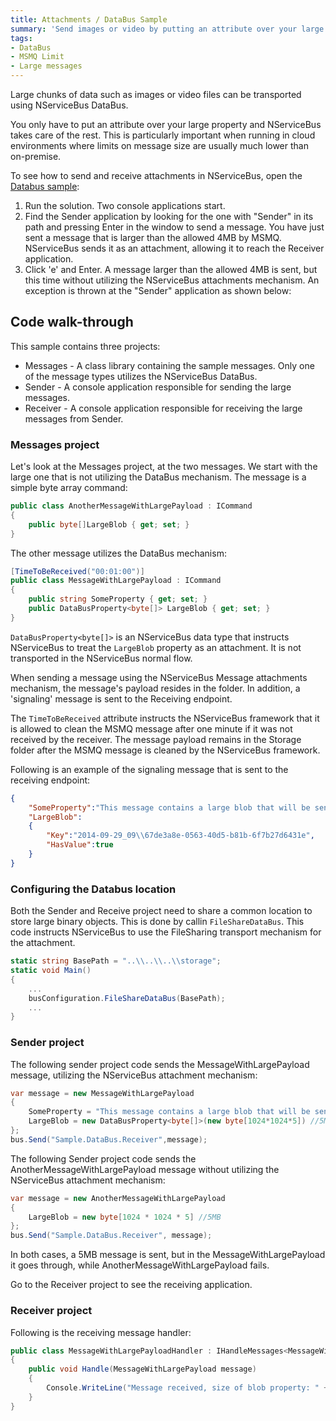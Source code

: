 ```yaml
---
title: Attachments / DataBus Sample
summary: 'Send images or video by putting an attribute over your large property. NServiceBus takes care of the rest. '
tags:
- DataBus
- MSMQ Limit
- Large messages
---
```


Large chunks of data such as images or video files can be transported using NServiceBus DataBus.

You only have to put an attribute over your large property and NServiceBus takes care of the rest. This is particularly important when running in cloud environments where limits on message size are usually much lower than on-premise.

To see how to send and receive attachments in NServiceBus, open the [Databus sample](https://github.com/Particular/NServiceBus/tree/3.3.8/Samples/DataBus):

 1. Run the solution. Two console applications start.
 2. Find the Sender application by looking for the one with "Sender" in its path and pressing Enter in the window to send a message.      You have just sent a message that is larger than the allowed 4MB by MSMQ. NServiceBus sends it as an attachment, allowing it to reach the Receiver application.
 3. Click 'e' and Enter. A message larger than the allowed 4MB is sent, but this time without utilizing the NServiceBus attachments mechanism. An exception is thrown at the "Sender" application as shown below:

## Code walk-through

This sample contains three projects:

 * Messages - A class library containing the sample messages. Only one of the message types utilizes the NServiceBus DataBus.
 * Sender - A console application responsible for sending the large messages.
 * Receiver - A console application responsible for receiving the large messages from Sender.

### Messages project

Let's look at the Messages project, at the two messages. We start with the large one that is not utilizing the DataBus mechanism. The message is a simple byte array command:

```C#
public class AnotherMessageWithLargePayload : ICommand
{
    public byte[]LargeBlob { get; set; }
}
```

The other message utilizes the DataBus mechanism:

```C#
[TimeToBeReceived("00:01:00")]
public class MessageWithLargePayload : ICommand
{
    public string SomeProperty { get; set; }
    public DataBusProperty<byte[]> LargeBlob { get; set; }
}
```

`DataBusProperty<byte[]>` is an NServiceBus data type that instructs NServiceBus to treat the `LargeBlob` property as an attachment. It is not transported in the NServiceBus normal flow.

When sending a message using the NServiceBus Message attachments mechanism, the message's payload resides in the folder. In addition, a
'signaling' message is sent to the Receiving endpoint.

The `TimeToBeReceived` attribute instructs the NServiceBus framework that it is allowed to clean the MSMQ message after one minute if it was not received by the receiver. The message payload remains in the Storage folder after the MSMQ message is cleaned by the NServiceBus framework.

Following is an example of the signaling message that is sent to the receiving endpoint:

```json
{
	"SomeProperty":"This message contains a large blob that will be sent on the data bus",
	"LargeBlob":
	{
		"Key":"2014-09-29_09\\67de3a8e-0563-40d5-b81b-6f7b27d6431e",
		"HasValue":true
	}
}
```

### Configuring the Databus location

Both the Sender and Receive project need to share a common location to store large binary objects. This is done by callin `FileShareDataBus`. This code instructs NServiceBus to use the FileSharing transport mechanism for the attachment. 

```C#
static string BasePath = "..\\..\\..\\storage";
static void Main()
{
    ...
    busConfiguration.FileShareDataBus(BasePath);
    ...
}
```

### Sender project

The following sender project code sends the MessageWithLargePayload message, utilizing the NServiceBus attachment mechanism:

```C#
var message = new MessageWithLargePayload
{
    SomeProperty = "This message contains a large blob that will be sent on the data bus",
    LargeBlob = new DataBusProperty<byte[]>(new byte[1024*1024*5]) //5MB
};
bus.Send("Sample.DataBus.Receiver",message);
```

The following Sender project code sends the AnotherMessageWithLargePayload message without utilizing the NServiceBus attachment mechanism:

```C#
var message = new AnotherMessageWithLargePayload
{
    LargeBlob = new byte[1024 * 1024 * 5] //5MB
};
bus.Send("Sample.DataBus.Receiver", message);
```

In both cases, a 5MB message is sent, but in the MessageWithLargePayload it goes through, while AnotherMessageWithLargePayload fails.

Go to the Receiver project to see the receiving application.

### Receiver project

Following is the receiving message handler:

```C#
public class MessageWithLargePayloadHandler : IHandleMessages<MessageWithLargePayload>
{
    public void Handle(MessageWithLargePayload message)
    {
        Console.WriteLine("Message received, size of blob property: " + message.LargeBlob.Value.Length + " Bytes");
    }
}
```